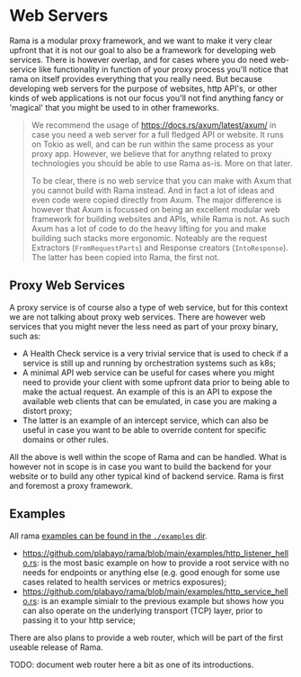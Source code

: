 # Web Servers

Rama is a modular proxy framework, and we want to make it very clear upfront
that it is not our goal to also be a framework for developing web services.
There is however overlap, and for cases where you do need web-service like functionality
in function of your proxy process you'll notice that rama on itself provides everything
that you really need. But because developing web servers for the purpose of websites, http API's,
or other kinds of web applications is not our focus you'll not find anything fancy or 'magical'
that you might be used to in other frameworks.

> We recommend the usage of <https://docs.rs/axum/latest/axum/> in case you need a web server
> for a full fledged API or website. It runs on Tokio as well, and can be run within the same process
> as your proxy app. However, we believe that for anythng related to proxy technologies you should be able
> to use Rama as-is. More on that later.
>
> To be clear, there is no web service that you can make with Axum that you cannot build with Rama instead.
> And in fact a lot of ideas and even code were copied directly from Axum. The major difference is however
> that Axum is focussed on being an excellent modular web framework for building websites and APIs, while Rama is not.
> As such Axum has a lot of code to do the heavy lifting for you and make building such stacks more ergonomic.
> Noteably are the request Extractors (`FromRequestParts`) and Response creators (`IntoResponse`). The latter has
> been copied into Rama, the first not.

## Proxy Web Services

A proxy service is of course also a type of web service, but for this context we are not talking about
proxy web services. There are however web services that you might never the less need as part of your
proxy binary, such as:

- A Health Check service is a very trivial service that is used to check if a service is still up and running
  by orchestration systems such as k8s;
- A minimal API web service can be useful for cases where you might need to provide your client with some upfront
  data prior to being able to make the actual request. An example of this is an API to expose the available
  web clients that can be emulated, in case you are making a distort proxy;
- The latter is an example of an intercept service, which can also be useful in case you want to be able to override
  content for specific domains or other rules.

All the above is well within the scope of Rama and can be handled. What is however not in scope is in case
you want to build the backend for your website or to build any other typical kind of backend service. Rama is
first and foremost a proxy framework.

## Examples

All rama [examples can be found in the `./examples` dir](https://github.com/plabayo/rama/tree/main/examples).

- <https://github.com/plabayo/rama/blob/main/examples/http_listener_hello.rs>: is the most basic example on how to provide
  a root service with no needs for endpoints or anything else (e.g. good enough for some use cases related
  to health services or metrics exposures);
- <https://github.com/plabayo/rama/blob/main/examples/http_service_hello.rs>: is an example simialr to the previous
  example but shows how you can also operate on the underlying transport (TCP) layer, prior to passing it to your
  http service;

There are also plans to provide a web router, which will be part of the first useable release of Rama.

TODO: document web router here a bit as one of its introductions.
